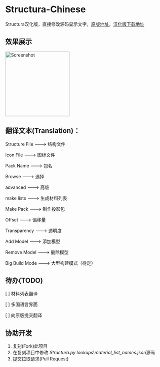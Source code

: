 # Structura-Chinese
Structura汉化版，直接修改源码显示文字，[原版地址](https://github.com/RavinMaddHatter/Structura)，[汉化版下载地址](https://github.com/TC999/Structura-Chinese/releases/latest)

## 效果展示

<img width="203" alt="Screenshot" src="[https://github.com/TC999/Structura-Chinese/assets/88823709/6a778b4c-a7a6-4f14-bc73-929270d07bcf](https://github.com/TC999/Structura-Chinese/blob/main/Screenshot.PNG)">


## 翻译文本(Translation)：

Structure File ---> 结构文件

Icon File      ---> 图标文件

Pack Name      ---> 包名

Browse         ---> 选择

advanced       ---> 高级

make lists     ---> 生成材料列表

Make Pack      ---> 制作投影包

Offset         ---> 偏移量

Transparency   ---> 透明度

Add Model      ---> 添加模型

Remove Model   ---> 删除模型

Big Build Mode ---> 大型构建模式（待定）

## 待办(TODO)

[ ] 材料列表翻译

[ ] 多国语言界面

[ ] 向原版提交翻译

## 协助开发

 1. 复刻(Fork)此项目
 2. 在复刻项目中修改 *Structura.py* *lookups\material_list_names.json*源码
 3. 提交拉取请求(Pull Request)

